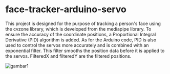 # face-tracker-arduino-servo
This project is designed for the purpose of tracking a person's face using the cvzone library, which is developed from the mediapipe library. To ensure the accuracy of the coordinate positions, a Proportional Integral Derivative (PID) algorithm is added. As for the Arduino code, PID is also used to control the servos more accurately and is combined with an exponential filter. This filter smooths the position data before it is applied to the servos. FilteredX and filteredY are the filtered positions.

![gambar1](https://github.com/Wayan123/face-tracker-arduino-servo/assets/17795544/1252a8e6-3905-467f-bc6b-8f95b25274a4)

